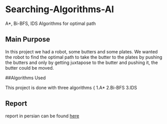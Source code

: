# Searching-Algorithms-AI
A*, Bi-BFS, IDS Algorithms for optimal path

## Main Purpose
In this project we had a robot, some butters and some plates.
We wanted the robot to find the optimal path to take the butter to the plates by pushing the butters and 
only by getting juxtapose to the butter and pushing it, the butter could be moved.


##Algorithms Used

This project is done with three algorithms {
1.A* 
2.Bi-BFS
3.IDS

## Report

report in persian can be found [here]()


